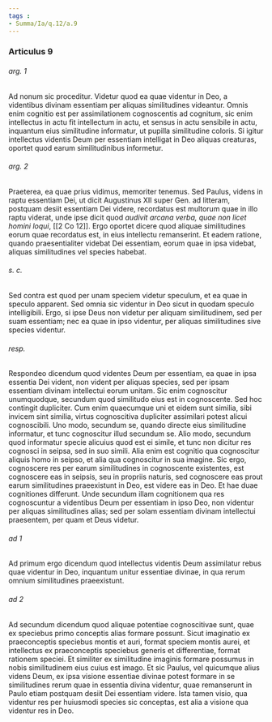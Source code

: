 ```yaml
---
tags : 
- Summa/Ia/q.12/a.9
---
```


### Articulus 9

###### arg. 1
Ad nonum sic proceditur. Videtur quod ea quae videntur in Deo, a videntibus divinam essentiam per aliquas similitudines videantur. Omnis enim cognitio est per assimilationem cognoscentis ad cognitum, sic enim intellectus in actu fit intellectum in actu, et sensus in actu sensibile in actu, inquantum eius similitudine informatur, ut pupilla similitudine coloris. Si igitur intellectus videntis Deum per essentiam intelligat in Deo aliquas creaturas, oportet quod earum similitudinibus informetur.

###### arg. 2
Praeterea, ea quae prius vidimus, memoriter tenemus. Sed Paulus, videns in raptu essentiam Dei, ut dicit Augustinus XII super Gen. ad litteram, postquam desiit essentiam Dei videre, recordatus est multorum quae in illo raptu viderat, unde ipse dicit quod *audivit arcana verba, quae non licet homini loqui*, [[2 Co 12]]. Ergo oportet dicere quod aliquae similitudines eorum quae recordatus est, in eius intellectu remanserint. Et eadem ratione, quando praesentialiter videbat Dei essentiam, eorum quae in ipsa videbat, aliquas similitudines vel species habebat.

###### s. c.
Sed contra est quod per unam speciem videtur speculum, et ea quae in speculo apparent. Sed omnia sic videntur in Deo sicut in quodam speculo intelligibili. Ergo, si ipse Deus non videtur per aliquam similitudinem, sed per suam essentiam; nec ea quae in ipso videntur, per aliquas similitudines sive species videntur.

###### resp.
Respondeo dicendum quod videntes Deum per essentiam, ea quae in ipsa essentia Dei vident, non vident per aliquas species, sed per ipsam essentiam divinam intellectui eorum unitam. Sic enim cognoscitur unumquodque, secundum quod similitudo eius est in cognoscente. Sed hoc contingit dupliciter. Cum enim quaecumque uni et eidem sunt similia, sibi invicem sint similia, virtus cognoscitiva dupliciter assimilari potest alicui cognoscibili. Uno modo, secundum se, quando directe eius similitudine informatur, et tunc cognoscitur illud secundum se. Alio modo, secundum quod informatur specie alicuius quod est ei simile, et tunc non dicitur res cognosci in seipsa, sed in suo simili. Alia enim est cognitio qua cognoscitur aliquis homo in seipso, et alia qua cognoscitur in sua imagine. Sic ergo, cognoscere res per earum similitudines in cognoscente existentes, est cognoscere eas in seipsis, seu in propriis naturis, sed cognoscere eas prout earum similitudines praeexistunt in Deo, est videre eas in Deo. Et hae duae cognitiones differunt. Unde secundum illam cognitionem qua res cognoscuntur a videntibus Deum per essentiam in ipso Deo, non videntur per aliquas similitudines alias; sed per solam essentiam divinam intellectui praesentem, per quam et Deus videtur.

###### ad 1
Ad primum ergo dicendum quod intellectus videntis Deum assimilatur rebus quae videntur in Deo, inquantum unitur essentiae divinae, in qua rerum omnium similitudines praeexistunt.

###### ad 2
Ad secundum dicendum quod aliquae potentiae cognoscitivae sunt, quae ex speciebus primo conceptis alias formare possunt. Sicut imaginatio ex praeconceptis speciebus montis et auri, format speciem montis aurei, et intellectus ex praeconceptis speciebus generis et differentiae, format rationem speciei. Et similiter ex similitudine imaginis formare possumus in nobis similitudinem eius cuius est imago. Et sic Paulus, vel quicumque alius videns Deum, ex ipsa visione essentiae divinae potest formare in se similitudines rerum quae in essentia divina videntur, quae remanserunt in Paulo etiam postquam desiit Dei essentiam videre. Ista tamen visio, qua videntur res per huiusmodi species sic conceptas, est alia a visione qua videntur res in Deo.

